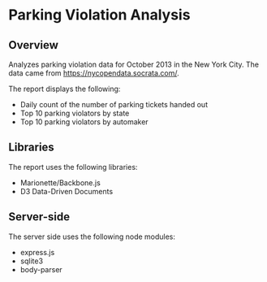 # Parking Violation Analysis
## Overview
Analyzes parking violation data for October 2013 in the New York City. The data came from https://nycopendata.socrata.com/.

The report displays the following:
* Daily count of the number of parking tickets handed out
* Top 10 parking violators by state
* Top 10 parking violators by automaker

## Libraries
The report uses the following libraries:
* Marionette/Backbone.js
* D3 Data-Driven Documents

## Server-side
The server side uses the following node modules:
* express.js
* sqlite3
* body-parser